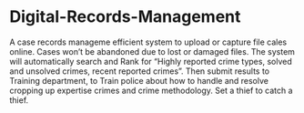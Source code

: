 # Digital-Records-Management
A case records manageme efficient system to upload or capture file cales online. Cases won’t be abandoned due to lost or damaged files.  The system will automatically search and Rank for “Highly reported crime types, solved and unsolved crimes, recent reported crimes”. Then submit results to Training department, to Train police about how to handle and resolve cropping up expertise crimes and crime methodology.  Set a thief to catch a thief.

